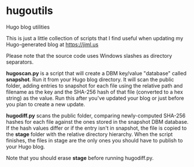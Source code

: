 # hugoutils
Hugo blog utilities

This is just a little collection of scripts that I find useful when updating my Hugo-generated blog at https://jiml.us

Please note that the source code uses Windows slashes as directory separators.

**hugoscan.py** is a script that will create a DBM key/value "database" called **snapshot**.  Run it from your Hugo blog directory.  It will scan the public folder, adding entries to snapshot for each file using the relative path and filename as the key and the SHA-256 hash of that file (converted to a hex string) as the value.  Run this after you've updated your blog or just before you plan to create a new update.

**hugodiff.py** scans the public folder, comparing newly-computed SHA-256 hashes for each file against the ones stored in the snapshot DBM database.  If the hash values differ or if the entry isn't in snapshot, the file is copied to the **stage** folder with the relative directory hierarchy.  When the script finishes, the files in stage are the only ones you should have to publish to your Hugo blog.

Note that you should erase **stage** before running hugodiff.py.
